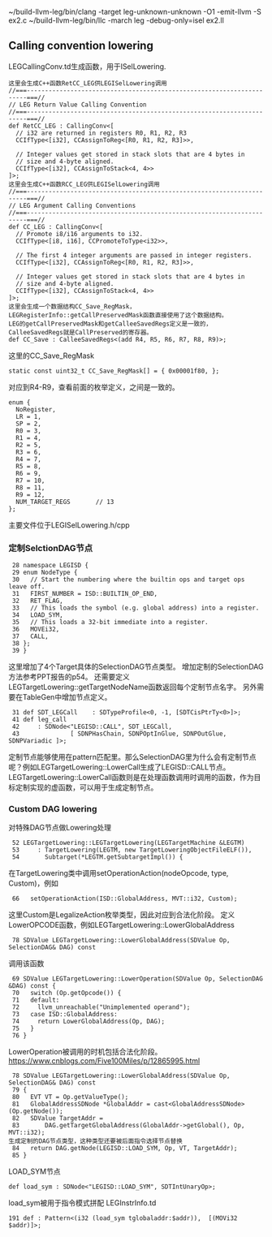 ~/build-llvm-leg/bin/clang -target leg-unknown-unknown -O1 -emit-llvm -S ex2.c
~/build-llvm-leg/bin/llc -march leg -debug-only=isel ex2.ll

## Calling convention lowering
LEGCallingConv.td生成函数，用于ISelLowering.
```
这里会生成C++函数RetCC_LEG供LEGISelLowering调用
//===----------------------------------------------------------------------===//
// LEG Return Value Calling Convention
//===----------------------------------------------------------------------===//
def RetCC_LEG : CallingConv<[
  // i32 are returned in registers R0, R1, R2, R3
  CCIfType<[i32], CCAssignToReg<[R0, R1, R2, R3]>>,

  // Integer values get stored in stack slots that are 4 bytes in
  // size and 4-byte aligned.
  CCIfType<[i32], CCAssignToStack<4, 4>>
]>;
这里会生成C++函数RCC_LEG供LEGISelLowering调用
//===----------------------------------------------------------------------===//
// LEG Argument Calling Conventions
//===----------------------------------------------------------------------===//
def CC_LEG : CallingConv<[
  // Promote i8/i16 arguments to i32.
  CCIfType<[i8, i16], CCPromoteToType<i32>>,

  // The first 4 integer arguments are passed in integer registers.
  CCIfType<[i32], CCAssignToReg<[R0, R1, R2, R3]>>,

  // Integer values get stored in stack slots that are 4 bytes in
  // size and 4-byte aligned.
  CCIfType<[i32], CCAssignToStack<4, 4>>
]>;
这里会生成一个数据结构CC_Save_RegMask，LEGRegisterInfo::getCallPreservedMask函数直接使用了这个数据结构。
LEG的getCallPreservedMask和getCalleeSavedRegs定义是一致的，CalleeSavedRegs就是CallPreserved的寄存器。
def CC_Save : CalleeSavedRegs<(add R4, R5, R6, R7, R8, R9)>;
```
这里的CC_Save_RegMask
```
static const uint32_t CC_Save_RegMask[] = { 0x00001f80, };
```
对应到R4-R9，查看前面的枚举定义，之间是一致的。
```
enum {
  NoRegister,
  LR = 1,
  SP = 2,
  R0 = 3,
  R1 = 4,
  R2 = 5,
  R3 = 6,
  R4 = 7,
  R5 = 8,
  R6 = 9,
  R7 = 10,
  R8 = 11,
  R9 = 12,
  NUM_TARGET_REGS       // 13
};
```
主要文件位于LEGISelLowering.h/cpp
### 定制SelctionDAG节点
```
 28 namespace LEGISD {
 29 enum NodeType {
 30   // Start the numbering where the builtin ops and target ops leave off.
 31   FIRST_NUMBER = ISD::BUILTIN_OP_END,
 32   RET_FLAG,
 33   // This loads the symbol (e.g. global address) into a register.
 34   LOAD_SYM,
 35   // This loads a 32-bit immediate into a register.
 36   MOVEi32,
 37   CALL,
 38 };
 39 }
```
这里增加了4个Target具体的SelectionDAG节点类型。
增加定制的SelectionDAG方法参考PPT报告的p54。
还需要定义LEGTargetLowering::getTargetNodeName函数返回每个定制节点名字。
另外需要在TableGen中增加节点定义。
```
 31 def SDT_LEGCall    : SDTypeProfile<0, -1, [SDTCisPtrTy<0>]>;
 41 def leg_call
 42     : SDNode<"LEGISD::CALL", SDT_LEGCall,
 43              [ SDNPHasChain, SDNPOptInGlue, SDNPOutGlue, SDNPVariadic ]>;

```
定制节点能够使用在pattern匹配里。那么SelectionDAG里为什么会有定制节点呢？例如LEGTargetLowering::LowerCall生成了LEGISD::CALL节点。
LEGTargetLowering::LowerCall函数则是在处理函数调用时调用的函数，作为目标定制实现的虚函数，可以用于生成定制节点。
### Custom DAG lowering
对特殊DAG节点做Lowering处理
```
 52 LEGTargetLowering::LEGTargetLowering(LEGTargetMachine &LEGTM)
 53     : TargetLowering(LEGTM, new TargetLoweringObjectFileELF()),
 54       Subtarget(*LEGTM.getSubtargetImpl()) {
```
在TargetLowering类中调用setOperationAction(nodeOpcode, type, Custom)，例如
```
 66   setOperationAction(ISD::GlobalAddress, MVT::i32, Custom);
```
这里Custom是LegalizeAction枚举类型，因此对应到合法化阶段。
定义LowerOPCODE函数，例如LEGTargetLowering::LowerGlobalAddress
```
 78 SDValue LEGTargetLowering::LowerGlobalAddress(SDValue Op, SelectionDAG& DAG) const
```
调用该函数
```
 69 SDValue LEGTargetLowering::LowerOperation(SDValue Op, SelectionDAG &DAG) const {
 70   switch (Op.getOpcode()) {
 71   default:
 72     llvm_unreachable("Unimplemented operand");
 73   case ISD::GlobalAddress:
 74     return LowerGlobalAddress(Op, DAG);
 75   }
 76 }
```
LowerOperation被调用的时机包括合法化阶段。
https://www.cnblogs.com/Five100Miles/p/12865995.html
```
 78 SDValue LEGTargetLowering::LowerGlobalAddress(SDValue Op, SelectionDAG& DAG) const
 79 {
 80   EVT VT = Op.getValueType();
 81   GlobalAddressSDNode *GlobalAddr = cast<GlobalAddressSDNode>(Op.getNode());
 82   SDValue TargetAddr =
 83       DAG.getTargetGlobalAddress(GlobalAddr->getGlobal(), Op, MVT::i32);
生成定制的DAG节点类型，这种类型还要被后面指令选择节点替换
 84   return DAG.getNode(LEGISD::LOAD_SYM, Op, VT, TargetAddr);
 85 }
```
LOAD_SYM节点
```
def load_sym : SDNode<"LEGISD::LOAD_SYM", SDTIntUnaryOp>;
```
load_sym被用于指令模式拼配
LEGInstrInfo.td
```
191 def : Pattern<(i32 (load_sym tglobaladdr:$addr)),  [(MOVi32 $addr)]>;
```

